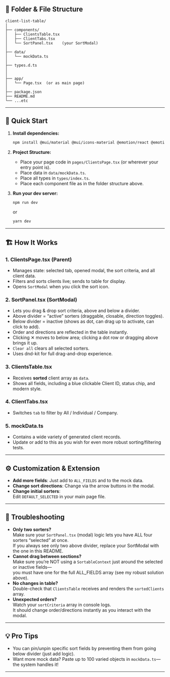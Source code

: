 

## 📁 Folder & File Structure

```
client-list-table/
│
├── components/
│   ├── ClientsTable.tsx
│   ├── ClientTabs.tsx
│   └── SortPanel.tsx    (your SortModal)
│
├── data/
│   └── mockData.ts
│
├── types.d.ts 
│   
│
├── app/ 
│   └── Page.tsx  (or as main page) 
│
├── package.json
├── README.md
└── ...etc
```

***

## 🚀 Quick Start

1. **Install dependencies:**
   ```sh
   npm install @mui/material @mui/icons-material @emotion/react @emotion/styled lodash dnd-kit/core dnd-kit/sortable dnd-kit/utilities
   ```

2. **Project Structure:**
   - Place your page code in `pages/ClientsPage.tsx` (or wherever your entry point is).
   - Place data in `data/mockData.ts`.
   - Place all types in `types/index.ts`.
   - Place each component file as in the folder structure above.

3. **Run your dev server:**
   ```sh
   npm run dev
   ```
   or
   ```sh
   yarn dev
   ```

***

## 🏗️ How It Works

### 1. **ClientsPage.tsx** (Parent)
- Manages state: selected tab, opened modal, the sort criteria, and all client data.
- Filters and sorts clients live; sends to table for display.
- Opens `SortModal` when you click the sort icon.

### 2. **SortPanel.tsx** (SortModal)
- Lets you drag & drop sort criteria, above and below a divider.
- Above divider = “active” sorters (draggable, closable, direction toggles).
- Below divider = inactive (shows as dot, can drag up to activate, can click to add).
- Order and directions are reflected in the table instantly.
- Clicking ✕ moves to below area; clicking a dot row or dragging above brings it up.
- `Clear all` clears all selected sorters.
- Uses dnd-kit for full drag-and-drop experience.

### 3. **ClientsTable.tsx**
- Receives **sorted** client array as `data`.
- Shows all fields, including a blue clickable Client ID, status chip, and modern style.

### 4. **ClientTabs.tsx**
- Switches `tab` to filter by All / Individual / Company.

### 5. **mockData.ts**
- Contains a wide variety of generated client records.
- Update or add to this as you wish for even more robust sorting/filtering tests.

***

## ⚙️ Customization & Extension

- **Add more fields**: Just add to `ALL_FIELDS` and to the mock data.
- **Change sort directions**: Change via the arrow buttons in the modal.
- **Change initial sorters**:  
  Edit `DEFAULT_SELECTED` in your main page file.

***

## 🧪 Troubleshooting

- **Only two sorters?**  
  Make sure your `SortPanel.tsx` (modal) logic lets you have ALL four sorters “selected” at once.  
  If you always see only two above divider, replace your SortModal with the one in this README.
- **Cannot drag between sections?**  
  Make sure you’re NOT using a `SortableContext` just around the selected or inactive fields—  
  you must have one for the full ALL_FIELDS array (see my robust solution above).
- **No changes in table?**  
  Double-check that `ClientsTable` receives and renders the `sortedClients` array.
- **Unexpected orders?**  
  Watch your `sortCriteria` array in console logs.  
  It should change order/directions instantly as you interact with the modal.

***

## 💡 Pro Tips

- You can pin/unpin specific sort fields by preventing them from going below divider (just add logic).
- Want more mock data? Paste up to 100 varied objects in `mockData.ts`—the system handles it!

***
